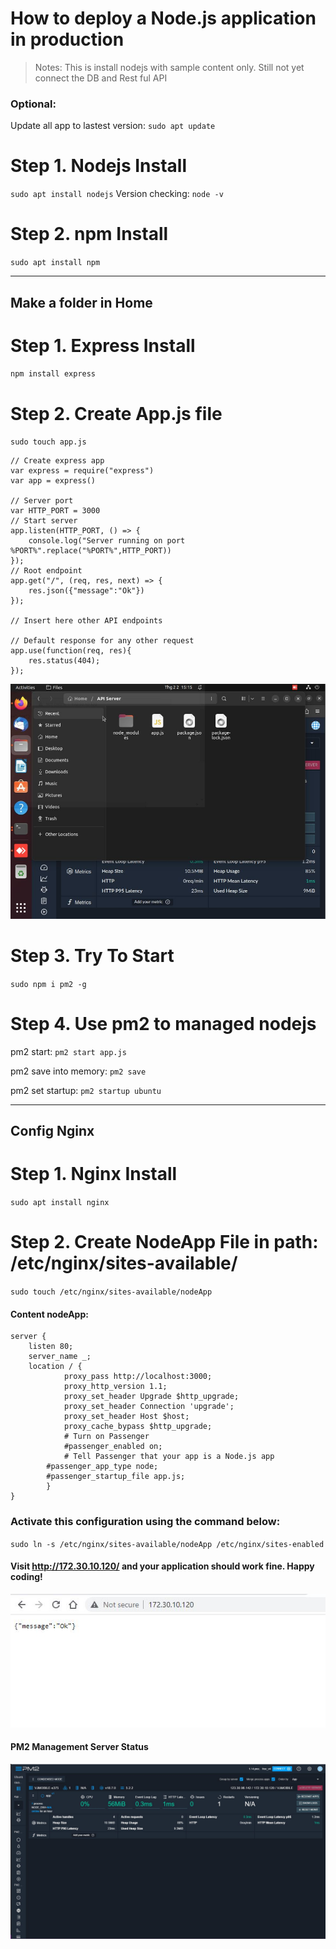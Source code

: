 # How to deploy a Node.js application in production
> Notes: This is install nodejs with sample content only. Still not yet connect the DB and Rest ful API
### Optional:
Update all app to lastest version: `sudo apt update`
# Step 1. Nodejs Install
`sudo apt install nodejs`
Version checking: `node -v`

# Step 2. npm Install
`sudo apt install npm`

--------------------
## Make a folder in Home
# Step 1. Express Install
`npm install express`
# Step 2. Create App.js file
`sudo touch app.js`
```
// Create express app
var express = require("express")
var app = express()

// Server port
var HTTP_PORT = 3000 
// Start server
app.listen(HTTP_PORT, () => {
    console.log("Server running on port %PORT%".replace("%PORT%",HTTP_PORT))
});
// Root endpoint
app.get("/", (req, res, next) => {
    res.json({"message":"Ok"})
});

// Insert here other API endpoints

// Default response for any other request
app.use(function(req, res){
    res.status(404);
});
```
![markdown](https://raw.githubusercontent.com/phuocvj/Documents/main/Images/DeployUbuntu/API%20Folder.JPG)

# Step 3. Try To Start
`sudo npm i pm2 -g`
# Step 4. Use pm2 to managed nodejs

pm2 start: `pm2 start app.js`

pm2 save into memory: `pm2 save`

pm2 set startup: `pm2 startup ubuntu`

--------------------
## Config Nginx
# Step 1. Nginx Install
`sudo apt install nginx`
# Step 2. Create NodeApp File in path: /etc/nginx/sites-available/
`sudo touch /etc/nginx/sites-available/nodeApp`
#### Content nodeApp:
```
server {
    listen 80;
    server_name _;
    location / {
            proxy_pass http://localhost:3000;
            proxy_http_version 1.1;
            proxy_set_header Upgrade $http_upgrade;
            proxy_set_header Connection 'upgrade';
            proxy_set_header Host $host;
            proxy_cache_bypass $http_upgrade;
            # Turn on Passenger
            #passenger_enabled on;
            # Tell Passenger that your app is a Node.js app
	    #passenger_app_type node;
	    #passenger_startup_file app.js;
        }
}
```
### Activate this configuration using the command below:
`sudo ln -s /etc/nginx/sites-available/nodeApp /etc/nginx/sites-enabled`

#### Visit http://172.30.10.120/ and your application should work fine. Happy coding!
![markdown](https://raw.githubusercontent.com/phuocvj/Documents/main/Images/DeployUbuntu/Serverlive.JPG)

#### PM2 Management Server Status

![markdown](https://raw.githubusercontent.com/phuocvj/Documents/main/Images/DeployUbuntu/PM2_server_managed.JPG)
